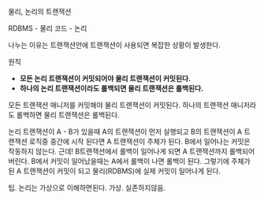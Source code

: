 물리, 논리의 트랜잭션

RDBMS - 물리
코드 - 논리

나누는 이유는 트랜잭션안에 트랜잭션이 사용되면 복잡한 상황이 발생한다.

원칙
- **모든 논리 트랜잭션이 커밋되어야 물리 트랜잭션이 커밋된다.** 
- **하나의 논리 트랜잭션이라도 롤백되면 물리 트랜잭션은 롤백된다.**

모든 트랜잭션 매니저를 커밋해야 물리 트랜잭션이 커밋된다. 하나의 트랜잭션 매니저라 도 롤백하면 물리 트랜잭션은 롤백된다.

논리 트랜잭션이 A - B가 있을때 A의 트랜잭션이 먼저 실행되고 B의 트랜잭션이 A 트랜잭션 로직중 중간에 시작 된다면 A 트랜잭션이 주체가 된다. B에서 일어나는 커밋은 작동하지 않는다. 근데! B트랜잭션에서 롤백이 일어나게 되면 A 트랜잭션까지 롤백되어 버린다. B에서 커밋이 일어났을때는 A에서 롤백이 나면 롤백이 된다. 그렇기에 주체가 된 A 트랜잭션이 커밋이 되고 물리(RDBMS)에 실제 커밋이 일어나게 된다.

팁. 논리는 가상으로 이해하면된다. 가상. 실존하지않음.